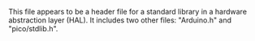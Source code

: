 This file appears to be a header file for a standard library in a hardware abstraction layer (HAL). It includes two other files: "Arduino.h" and "pico/stdlib.h".